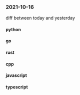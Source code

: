 ### 2021-10-16
diff between today and yesterday

#### python

#### go

#### rust

#### cpp

#### javascript

#### typescript
